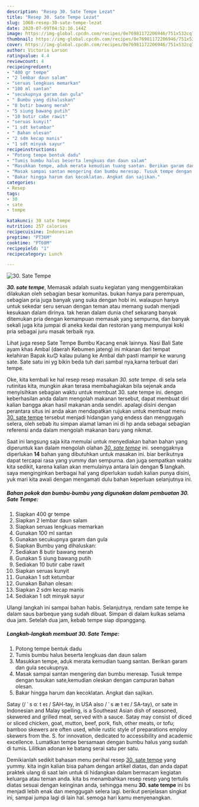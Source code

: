 ```yaml
---
description: "Resep 30. Sate Tempe Lezat"
title: "Resep 30. Sate Tempe Lezat"
slug: 1068-resep-30-sate-tempe-lezat
date: 2020-07-09T04:52:16.144Z
image: https://img-global.cpcdn.com/recipes/0e76981172206946/751x532cq70/30-sate-tempe-foto-resep-utama.jpg
thumbnail: https://img-global.cpcdn.com/recipes/0e76981172206946/751x532cq70/30-sate-tempe-foto-resep-utama.jpg
cover: https://img-global.cpcdn.com/recipes/0e76981172206946/751x532cq70/30-sate-tempe-foto-resep-utama.jpg
author: Victoria Larson
ratingvalue: 4.4
reviewcount: 4
recipeingredient:
- "400 gr tempe"
- "2 lembar daun salam"
- "seruas lengkuas memarkan"
- "100 ml santan"
- "secukupnya garam dan gula"
- " Bumbu yang dihaluskan"
- "8 butir bawang merah"
- "5 siung bawang putih"
- "10 butir cabe rawit"
- "seruas kunyit"
- "1 sdt ketumbar"
- " Bahan olesan"
- "2 sdm kecap manis"
- "1 sdt minyak sayur"
recipeinstructions:
- "Potong tempe bentuk dadu"
- "Tumis bumbu halus beserta lengkuas dan daun salam"
- "Masukkan tempe, aduk merata kemudian tuang santan. Berikan garam dan gula secukupnya."
- "Masak sampai santan mengering dan bumbu meresap. Tusuk tempe dengan tusukan sate,kemudian oleskan dengan campuran bahan olesan."
- "Bakar hingga harum dan kecoklatan. Angkat dan sajikan."
categories:
- Resep
tags:
- 30
- sate
- tempe

katakunci: 30 sate tempe 
nutrition: 257 calories
recipecuisine: Indonesian
preptime: "PT36M"
cooktime: "PT60M"
recipeyield: "1"
recipecategory: Lunch

---
```



![30. Sate Tempe](https://img-global.cpcdn.com/recipes/0e76981172206946/751x532cq70/30-sate-tempe-foto-resep-utama.jpg)

<b><i>30. sate tempe</i></b>, Memasak adalah suatu kegiatan yang menggembirakan dilakukan oleh sebagian besar komunitas. bukan hanya para perempuan, sebagian pria juga banyak yang suka dengan hobi ini. walaupun hanya untuk sekedar seru seruan dengan teman atau memang sudah menjadi kesukaan dalam dirinya. tak heran dalam dunia chef sekarang banyak ditemukan pria dengan kemampuan memasak yang sempurna, dan banyak sekali juga kita jumpai di aneka kedai dan restoran yang mempunyai koki pria sebagai juru masak terbaik nya.

Lihat juga resep Sate Tempe Bumbu Kacang enak lainnya. Nasi Bali Sate ayam khas Ambal (daerah Kebumen jateng) ini mkanan dari tempat kelahiran Bapak ku😊 kalau pulang ke Ambal dah pasti mampir ke warung sate. Sate satu ini yg bikin beda tuh dari sambal nya,karna terbuat dari tempe.

Oke, kita kembali ke hal resep resep masakan <i>30. sate tempe</i>. di sela sela rutinitas kita, mungkin akan terasa membahagiakan bila sejenak anda menyisihkan sebagian waktu untuk membuat 30. sate tempe ini. dengan keberhasilan anda dalam mengolah makanan tersebut, dapat membuat diri kalian bangga akan hasil makanan anda sendiri. apalagi disini dengan perantara situs ini anda akan mendapatkan rujukan untuk membuat menu <u>30. sate tempe</u> tersebut menjadi hidangan yang endess dan menggugah selera, oleh sebab itu simpan alamat laman ini di hp anda sebagai sebagian referensi anda dalam mengolah makanan baru yang nikmat.


Saat ini langsung saja kita memulai untuk menyediakan bahan bahan yang diperuntuk kan dalam mengolah olahan <u><i>30. sate tempe</i></u> ini. seenggaknya diperlukan <b>14</b> bahan yang dibutuhkan untuk masakan ini. biar berikutnya dapat tercapai rasa yang yummy dan sempurna. dan juga sempatkan waktu kita sedikit, karena kalian akan memulainya antara lain dengan <b>5</b> langkah. saya menginginkan berbagai hal yang diperlukan sudah kalian punya disini, yuk mari kita awali dengan mengamati dulu bahan keperluan selanjutnya ini.

<!--inarticleads1-->

##### Bahan pokok dan bumbu-bumbu yang digunakan dalam pembuatan 30. Sate Tempe:

1. Siapkan 400 gr tempe
1. Siapkan 2 lembar daun salam
1. Siapkan seruas lengkuas memarkan
1. Gunakan 100 ml santan
1. Gunakan secukupnya garam dan gula
1. Siapkan  Bumbu yang dihaluskan:
1. Sediakan 8 butir bawang merah
1. Gunakan 5 siung bawang putih
1. Sediakan 10 butir cabe rawit
1. Siapkan seruas kunyit
1. Gunakan 1 sdt ketumbar
1. Gunakan  Bahan olesan:
1. Siapkan 2 sdm kecap manis
1. Sediakan 1 sdt minyak sayur


Ulangi langkah ini sampai bahan habis. Selanjutnya, rendam sate tempe ke dalam saus barbeque yang sudah dibuat. Simpan di dalam kulkas selama dua jam. Setelah dua jam, kebab tempe siap dipanggang. 

<!--inarticleads2-->

##### Langkah-langkah membuat 30. Sate Tempe:

1. Potong tempe bentuk dadu
1. Tumis bumbu halus beserta lengkuas dan daun salam
1. Masukkan tempe, aduk merata kemudian tuang santan. Berikan garam dan gula secukupnya.
1. Masak sampai santan mengering dan bumbu meresap. Tusuk tempe dengan tusukan sate,kemudian oleskan dengan campuran bahan olesan.
1. Bakar hingga harum dan kecoklatan. Angkat dan sajikan.


Satay (/ ˈ s ɑː t eɪ / SAH-tay, in USA also / ˈ s æ t eɪ / SA-tay), or sate in Indonesian and Malay spelling, is a Southeast Asian dish of seasoned, skewered and grilled meat, served with a sauce. Satay may consist of diced or sliced chicken, goat, mutton, beef, pork, fish, other meats, or tofu; bamboo skewers are often used, while rustic style of preparations employ skewers from the. S. for innovation, dedicated to accessibility and academic excellence. Lumatkan tempe bersamaan dengan bumbu halus yang sudah di tumis. Lilitkan adonan ke batang serai satu per satu. 

Demikianlah sedikit bahasan menu perihal resep <u>30. sate tempe</u> yang yummy. kita ingin kalian bisa paham dengan artikel diatas, dan anda dapat praktek ulang di saat lain untuk di hidangkan dalam bermacam kegiatan keluarga atau teman anda. kita bs menambahkan resep resep yang tertulis diatas sesuai dengan keinginan anda, sehingga menu <b>30. sate tempe</b> ini bs menjadi lebih enak dan menggugah selera lagi. berikut penjelasan singkat ini, sampai jumpa lagi di lain hal. semoga hari kamu menyenangkan.
